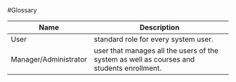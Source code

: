 #Glossary

| Name 	                | Description			                                                                                                                        |
|-----------------------|---------------------------------------------------------------------------------------------------------------------------------------|
| User                  | standard role for every system user.                                                                                                  |
| Manager/Administrator | user that manages all the users of the system as well as courses and students enrollment.                                             |
